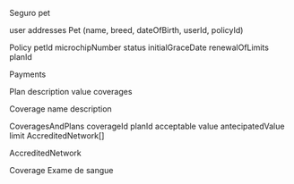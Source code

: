 
Seguro pet

user
  addresses
  Pet (name, breed, dateOfBirth, userId, policyId)

Policy
  petId
  microchipNumber
  status
  initialGraceDate
  renewalOfLimits
  planId

Payments


Plan
description
value
coverages

Coverage
name
description


CoveragesAndPlans
coverageId
planId
acceptable
value
antecipatedValue
limit
AccreditedNetwork[]


AccreditedNetwork

Coverage
  Exame de sangue